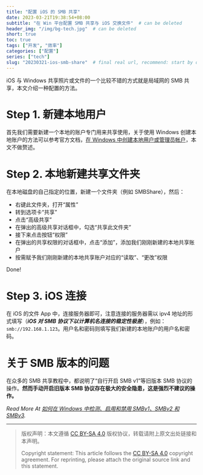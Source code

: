 ```yaml
---
title: "配置 iOS 的 SMB 共享"
date: 2023-03-21T19:38:54+08:00
subtitle: "在 Win 平台配置 SMB 共享与 iOS 交换文件"  # can be deleted
header_img: "/img/bg-tech.jpg"  # can be deleted
short: true
toc: true
tags: ["开发", "效率"]
categories: ["配置"]
series: ["tech"]
slug: "20230321-ios-smb-share"  # final real url, recommend: start by date, follow lower case words with hyphen splitter. E.g., `20230316-text-title`
---
```


iOS 与 Windows 共享照片或文件的一个比较不错的方式就是局域网的 SMB 共享，本文介绍一种配置的方法。

# Step 1. 新建本地用户

首先我们需要新建一个本地的账户专门用来共享使用，关于使用 Windows 创建本地账户的方法可以参考官方文档，[在 Windows 中创建本地用户或管理员帐户](https://support.microsoft.com/zh-cn/windows/%E5%9C%A8-windows-%E4%B8%AD%E5%88%9B%E5%BB%BA%E6%9C%AC%E5%9C%B0%E7%94%A8%E6%88%B7%E6%88%96%E7%AE%A1%E7%90%86%E5%91%98%E5%B8%90%E6%88%B7-20de74e0-ac7f-3502-a866-32915af2a34d)，本文不做赘述。

# Step 2. 本地新建共享文件夹

在本地磁盘的自己指定的位置，新建一个文件夹（例如 SMBShare），然后：
* 右键此文件夹，打开“属性”
* 转到选项卡“共享”
* 点击“高级共享”
* 在弹出的高级共享对话框中，勾选“共享此文件夹”
* 接下来点击按钮“权限”
* 在弹出的共享权限的对话框中，点击“添加”，添加我们刚刚新建的本地共享账户
* 按需赋予我们刚刚新建的本地共享账户对应的“读取”、“更改”权限

Done!

# Step 3. iOS 连接

在 iOS 的文件 App 中，连接服务器即可，注意连接的服务器需以 ipv4 地址的形式填写（***iOS 对 SMB 协议下以计算机名连接的稳定性极差***），例如：`smb://192.168.1.123`。用户名和密码则填写我们新建的本地账户的用户名和密码。

# 关于 SMB 版本的问题

在众多的 SMB 共享教程中，都说明了“自行开启 SMB v1”等旧版本 SMB 协议的操作。**然而手动开启旧版本 SMB 协议存在极大的安全隐患，这是强烈不建议的操作。**

*Read More At [如何在 Windows 中检测、启用和禁用 SMBv1、SMBv2 和 SMBv3](https://learn.microsoft.com/zh-cn/windows-server/storage/file-server/troubleshoot/detect-enable-and-disable-smbv1-v2-v3?tabs=server).*

---

> 版权声明：本文遵循 [CC BY-SA 4.0](https://creativecommons.org/licenses/by-sa/4.0/deed.zh) 版权协议，转载请附上原文出处链接和本声明。
>
> Copyright statement: This article follows the [CC BY-SA 4.0](https://creativecommons.org/licenses/by-sa/4.0/deed.en) copyright agreement. For reprinting, please attach the original source link and this statement.
